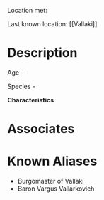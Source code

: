 Location met: 

Last known location: [[Vallaki]]
# Description
Age - 

Species - 

**Characteristics**


# Associates

# Known Aliases
* Burgomaster of Vallaki
* Baron Vargus Vallarkovich